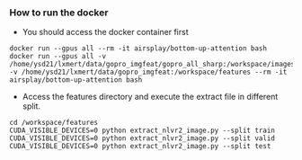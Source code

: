 ### How to run the docker
+ You should access the docker container first
```
docker run --gpus all --rm -it airsplay/bottom-up-attention bash
docker run --gpus all -v /home/ysd21/lxmert/data/gopro_imgfeat/gopro_all_sharp:/workspace/images:ro -v /home/ysd21/lxmert/data/gopro_imgfeat:/workspace/features --rm -it airsplay/bottom-up-attention bash
```
+ Access the features directory and execute the extract file in different split.
```
cd /workspace/features
CUDA_VISIBLE_DEVICES=0 python extract_nlvr2_image.py --split train
CUDA_VISIBLE_DEVICES=0 python extract_nlvr2_image.py --split valid
CUDA_VISIBLE_DEVICES=0 python extract_nlvr2_image.py --split test
```
